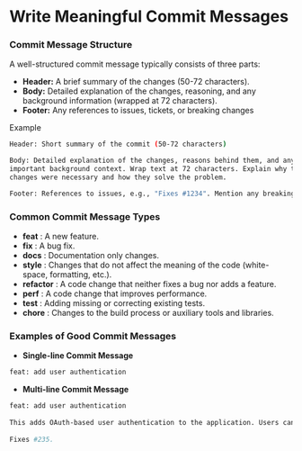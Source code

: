 # Write Meaningful Commit Messages

### Commit Message Structure

A well-structured commit message typically consists of three parts:
* **Header:** A brief summary of the changes (50-72 characters).
* **Body:** Detailed explanation of the changes, reasoning, and any background information (wrapped at 72 characters).
* **Footer:** Any references to issues, tickets, or breaking changes

Example

```sh
Header: Short summary of the commit (50-72 characters)

Body: Detailed explanation of the changes, reasons behind them, and any
important background context. Wrap text at 72 characters. Explain why the
changes were necessary and how they solve the problem.

Footer: References to issues, e.g., "Fixes #1234". Mention any breaking changes.
```

### Common Commit Message Types

* **feat** : A new feature.
* **fix** : A bug fix.
* **docs** : Documentation only changes.
* **style** : Changes that do not affect the meaning of the code (white-space, formatting, etc.).
* **refactor** : A code change that neither fixes a bug nor adds a feature.
* **perf** : A code change that improves performance.
* **test** : Adding missing or correcting existing tests.
* **chore** : Changes to the build process or auxiliary tools and libraries.

### Examples of Good Commit Messages

* **Single-line Commit Message** 

```sh
feat: add user authentication
```

* **Multi-line Commit Message** 

```sh
feat: add user authentication
    
This adds OAuth-based user authentication to the application. Users can now log in with their Google account. This change also includes user session management and updates to the database schema to store user credentials.
    
Fixes #235.
```

